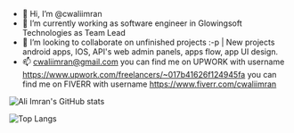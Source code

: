 - 👋 Hi, I’m @cwaliimran
- 🌱 I’m currently working as software engineer in Glowingsoft Technologies as Team Lead
- 💞️ I’m looking to collaborate on unfinished projects :-p | New projects android apps, IOS, API's web admin panels, apps flow, app UI design.
- 📫 cwaliimran@gmail.com
you can find me on UPWORK with username https://www.upwork.com/freelancers/~017b41626f124945fa
you can find me on FIVERR with username https://www.fiverr.com/cwaliimran


<!---
cwaliimran/cwaliimran is a ✨ special ✨ repository because its `README.md` (this file) appears on your GitHub profile.
You can click the Preview link to take a look at your changes.
--->

![Ali Imran's GitHub stats](https://github-readme-stats.vercel.app/api?username=cwaliimran&show_icons=true&theme=radical&include_all_commits=true&count_private=true)


![Top Langs](https://github-readme-stats.vercel.app/api/top-langs/?username=cwaliimran&layout=compact&langs_count=7&theme=radical)

